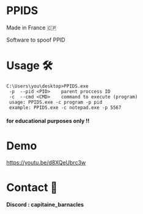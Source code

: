 # PPIDS
Made in France 🇨🇵

Software to spoof PPID

 # Usage 🛠
```
C:\Users\you\desktop>PPIDS.exe
 -p  --pid <PID>    parent proccess ID
 -c  --cmd <CMD>    command to execute (program)
 usage: PPIDS.exe -c program -p pid
 example: PPIDS.exe -c notepad.exe -p 5567
```

#### for educational purposes only !!
# Demo
https://youtu.be/d8XQeUbrc3w

# Contact 💬
#### Discord : capitaine_barnacles
